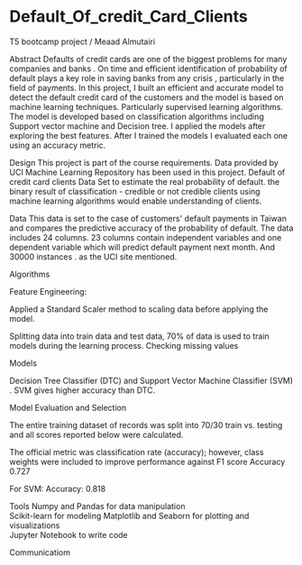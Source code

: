 # Default_Of_credit_Card_Clients
T5 bootcamp project /
Meaad Almutairi


Abstract
  Defaults of credit cards are one of the biggest  problems for many companies and banks . On time and efficient identification of probability of default  plays a key role in saving banks from any crisis , particularly in the field of payments. In this project, I built an efficient and accurate model to detect the default credit card  of the customers and the model is based on machine learning techniques. Particularly supervised learning algorithms. The model is developed based on classification algorithms including Support vector machine and Decision tree. I applied the models after exploring the best features. After I trained the  models  I  evaluated each one using an accuracy metric.


Design
  This project is part of the course requirements. Data provided by UCI Machine Learning Repository has been used in this project. Default of credit card clients Data Set to estimate the real probability of default. the binary result of classification - credible or not credible clients  using machine learning algorithms would enable understanding of clients.


Data
   This data is set to the case of customers' default payments in Taiwan and compares the predictive accuracy of the probability of default. The data includes  24 columns. 23 columns contain independent variables and one dependent variable which will predict default payment next month. And 30000 instances . as the UCI site mentioned.
   
   
   Algorithms

Feature Engineering:

Applied a Standard Scaler method to scaling data before applying the model.

Splitting  data into train data and test data, 70% of data is used to train models during the learning process.
Checking missing values


Models

Decision Tree Classifier (DTC) and Support Vector Machine Classifier  (SVM) . SVM gives higher accuracy than DTC.

Model Evaluation and Selection

The entire training dataset of records was split into 70/30 train vs. testing and all scores reported below were calculated.


The official metric was classification rate (accuracy); however, class weights were included to improve performance against F1 score
Accuracy 0.727

For SVM:
Accuracy: 0.818


Tools
  Numpy and Pandas for data manipulation   
  Scikit-learn for modeling
  Matplotlib and Seaborn for plotting and visualizations      
  Jupyter Notebook to write code 
  
  
  Communicatiom
  




